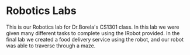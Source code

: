 # Robotics Labs
This is our Robotics lab for Dr.Borela's CS1301 class. In this lab we were given many different tasks to complete using the IRobot provided. In the final lab we created a food delivery service using the robot, and our robot was able to traverse through a maze. 
